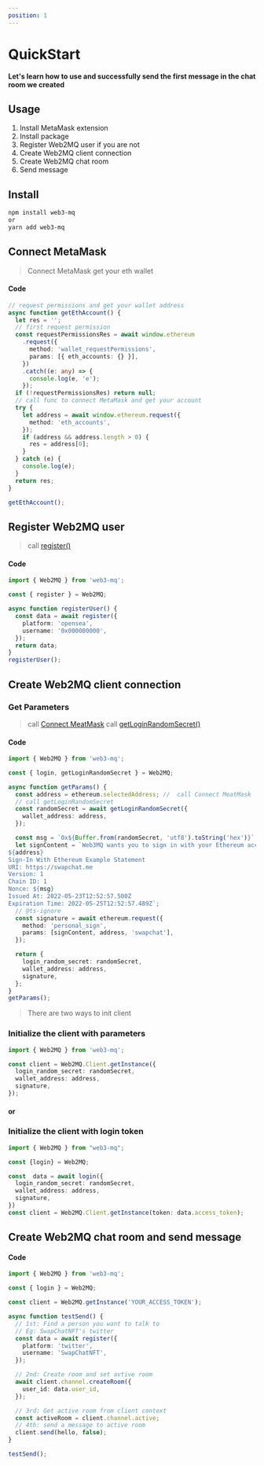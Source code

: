 ```yaml
---
position: 1
---
```


# QuickStart

**Let's learn how to use and successfully send the first message in the chat room we created**

## Usage

1. Install MetaMask extension
1. Install package
1. Register Web2MQ user if you are not
1. Create Web2MQ client connection
1. Create Web2MQ chat room
1. Send message

## Install

```bash
npm install web3-mq
or
yarn add web3-mq
```

## Connect MetaMask

> Connect MetaMask get your eth wallet

#### Code

```typescript
// request permissions and get your wallet address
async function getEthAccount() {
  let res = '';
  // first request permission
  const requestPermissionsRes = await window.ethereum
    .request({
      method: 'wallet_requestPermissions',
      params: [{ eth_accounts: {} }],
    })
    .catch((e: any) => {
      console.log(e, 'e');
    });
  if (!requestPermissionsRes) return null;
  // call func to connect MetaMask and get your account
  try {
    let address = await window.ethereum.request({
      method: 'eth_accounts',
    });
    if (address && address.length > 0) {
      res = address[0];
    }
  } catch (e) {
    console.log(e);
  }
  return res;
}

getEthAccount();
```

## Register Web2MQ user

> call [register()](/docs/Web3MQ-SDK/JS-SDK/utils/#register)

#### Code

```typescript
import { Web2MQ } from 'web3-mq';

const { register } = Web2MQ;

async function registerUser() {
  const data = await register({
    platform: 'opensea',
    username: '0x000000000',
  });
  return data;
}
registerUser();
```

## Create Web2MQ client connection

### Get Parameters

> call [Connect MeatMask](/docs/Web3MQ-SDK/JS-SDK/quickStart/#connect-metamask)
> call [getLoginRandomSecret()](/docs/Web3MQ-SDK/JS-SDK/utils/#getloginrandomsecret)

#### Code

```typescript
import { Web2MQ } from 'web3-mq';

const { login, getLoginRandomSecret } = Web2MQ;

async function getParams() {
  const address = ethereum.selectedAddress; //  call Connect MeatMask
  // call getLoginRandomSecret
  const randomSecret = await getLoginRandomSecret({
    wallet_address: address,
  });

  const msg = `0x${Buffer.from(randomSecret, 'utf8').toString('hex')}`;
  let signContent = `Web3MQ wants you to sign in with your Ethereum account:
${address}
Sign-In With Ethereum Example Statement
URI: https://swapchat.me
Version: 1
Chain ID: 1
Nonce: ${msg}
Issued At: 2022-05-23T12:52:57.500Z
Expiration Time: 2022-05-25T12:52:57.489Z`;
  // @ts-ignore
  const signature = await ethereum.request({
    method: 'personal_sign',
    params: [signContent, address, 'swapchat'],
  });

  return {
    login_random_secret: randomSecret,
    wallet_address: address,
    signature,
  };
}
getParams();
```

> There are two ways to init client

### Initialize the client with parameters

```typescript
import { Web2MQ } from 'web3-mq';

const client = Web2MQ.Client.getInstance({
  login_random_secret: randomSecret,
  wallet_address: address,
  signature,
});
```

#### or

### Initialize the client with login token

```typescript
import { Web2MQ } from "web3-mq";

const {login} = Web2MQ;

const  data = await login({
  login_random_secret: randomSecret,
  wallet_address: address,
  signature,
})
const client = Web2MQ.Client.getInstance(token: data.access_token);
```

## Create Web2MQ chat room and send message

#### Code

```typescript
import { Web2MQ } from 'web3-mq';

const { login } = Web2MQ;

const client = Web2MQ.getInstance('YOUR_ACCESS_TOKEN');

async function testSend() {
  // 1st: Find a person you want to talk to
  // Eg: SwapChatNFT's twitter
  const data = await register({
    platform: 'twitter',
    username: 'SwapChatNFT',
  });

  // 2nd: Create room and set avtive room
  await client.channel.createRoom({
    user_id: data.user_id,
  });

  // 3rd: Get active room from client context
  const activeRoom = client.channel.active;
  // 4th: send a message to active room
  client.send(hello, false);
}

testSend();
```
